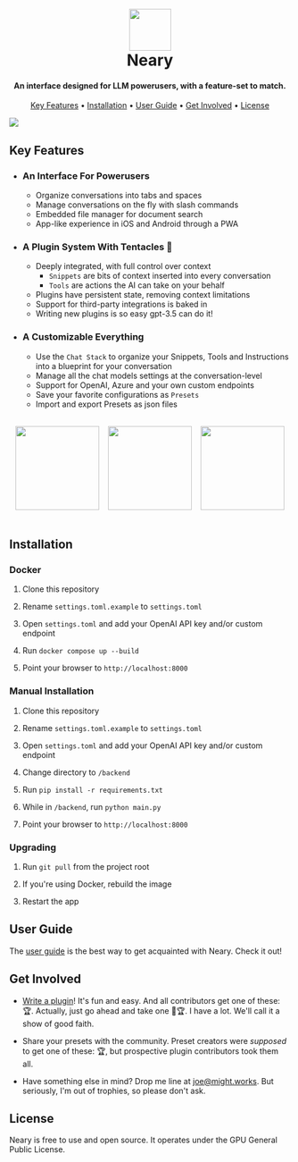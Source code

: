 <h1 align="center">
  <br>
  <img src="docs/images/neary-icon.png" width="75">
  <br>
  Neary
  <br>
</h1>

<h4 align="center">An interface designed for LLM powerusers, with a feature-set to match.</h4>

<p align="center">
  <a href="#key-features">Key Features</a> •
  <a href="#installation">Installation</a> •
  <a href="docs/user_guide.md">User Guide</a> •
  <a href="#get-involved">Get Involved</a> •
  <a href="#license">License</a>
</p>

<img src="docs/images/neary-demo.gif">

## Key Features

- ### An Interface For Powerusers
  - Organize conversations into tabs and spaces
  - Manage conversations on the fly with slash commands
  - Embedded file manager for document search
  - App-like experience in iOS and Android through a PWA

- ### A Plugin System With Tentacles 🐙
  - Deeply integrated, with full control over context
    - `Snippets` are bits of context inserted into every conversation
    - `Tools` are actions the AI can take on your behalf
  - Plugins have persistent state, removing context limitations
  - Support for third-party integrations is baked in
  - Writing new plugins is so easy gpt-3.5 can do it!

- ### A Customizable Everything
  - Use the `Chat Stack` to organize your Snippets, Tools and Instructions into a blueprint for your conversation
  - Manage all the chat models settings at the conversation-level
  - Support for OpenAI, Azure and your own custom endpoints
  - Save your favorite configurations as `Presets`
  - Import and export Presets as json files


<br/>

<div align="center">
  <img src="docs/images/plugins.png" style="width: 150px;">
  &nbsp;&nbsp;
  <img src="docs/images/messages.png" style="width: 150px">
  &nbsp;&nbsp;
  <img src="docs/images/tools.png" style="width: 150px">
</div>

<br/>

## Installation

### Docker

1. Clone this repository
   
2. Rename `settings.toml.example` to `settings.toml`
   
3. Open `settings.toml` and add your OpenAI API key and/or custom endpoint
   
4. Run `docker compose up --build`
   
5. Point your browser to `http://localhost:8000`

### Manual Installation

1. Clone this repository
   
2. Rename `settings.toml.example` to `settings.toml`
   
3. Open `settings.toml` and add your OpenAI API key and/or custom endpoint

4. Change directory to `/backend`

5. Run `pip install -r requirements.txt`

6. While in `/backend`, run `python main.py`

7. Point your browser to `http://localhost:8000`

### Upgrading

1. Run `git pull` from the project root
   
2. If you're using Docker, rebuild the image
   
3. Restart the app

## User Guide

The [user guide](./docs/user_guide.md) is the best way to get acquainted with Neary. Check it out!

## Get Involved

- [Write a plugin](./docs/write_a_plugin.md)! It's fun and easy. And all contributors get one of these: 🏆. Actually, just go ahead and take one 🤲🏆. I have a lot. We'll call it a show of good faith.

- Share your presets with the community. Preset creators were *supposed* to get one of these: 🏆, but prospective plugin contributors took them all.

- Have something else in mind? Drop me line at <joe@might.works>. But seriously, I'm out of trophies, so please don't ask.

## License

Neary is free to use and open source. It operates under the GPU General Public License.